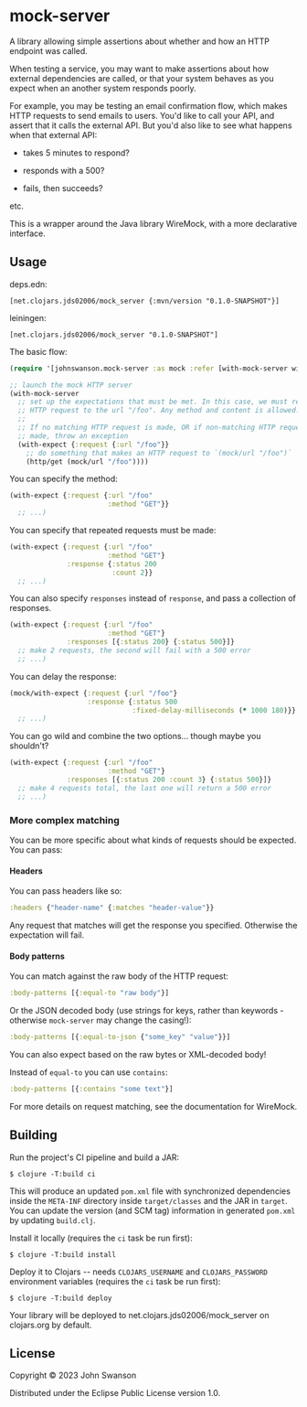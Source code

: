 # mock-server

A library allowing simple assertions about whether and how an HTTP endpoint was
called.

When testing a service, you may want to make assertions about how external
dependencies are called, or that your system behaves as you expect when an
another system responds poorly.

For example, you may be testing an email confirmation flow, which makes HTTP
requests to send emails to users. You'd like to call your API, and assert that
it calls the external API. But you'd also like to see what happens when that
external API:

- takes 5 minutes to respond?

- responds with a 500?

- fails, then succeeds?

etc.

This is a wrapper around the Java library WireMock, with a more declarative
interface.

## Usage

deps.edn:

```
[net.clojars.jds02006/mock_server {:mvn/version "0.1.0-SNAPSHOT"}]
```

leiningen:

```
[net.clojars.jds02006/mock_server "0.1.0-SNAPSHOT"]
```


The basic flow:

``` clojure
(require '[johnswanson.mock-server :as mock :refer [with-mock-server with-expect])

;; launch the mock HTTP server
(with-mock-server
  ;; set up the expectations that must be met. In this case, we must receive an
  ;; HTTP request to the url "/foo". Any method and content is allowed.
  ;;
  ;; If no matching HTTP request is made, OR if non-matching HTTP requests are
  ;; made, throw an exception
  (with-expect {:request {:url "/foo"}} 
    ;; do something that makes an HTTP request to `(mock/url "/foo")`
    (http/get (mock/url "/foo"))))
```

You can specify the method:

``` clojure
(with-expect {:request {:url "/foo"
                        :method "GET"}}
  ;; ...)
```

You can specify that repeated requests must be made:
``` clojure
(with-expect {:request {:url "/foo"
                        :method "GET"}
              :response {:status 200
                         :count 2}}
  ;; ...)
```

You can also specify `responses` instead of `response`, and pass a collection of responses.
``` clojure
(with-expect {:request {:url "/foo"
                        :method "GET"}
              :responses [{:status 200} {:status 500}]}
  ;; make 2 requests, the second will fail with a 500 error
  ;; ...)
```

You can delay the response:

``` clojure
(mock/with-expect {:request {:url "/foo"}
                   :response {:status 500
                              :fixed-delay-milliseconds (* 1000 180)}}
  ;; ...)

```

You can go wild and combine the two options... though maybe you shouldn't?

``` clojure
(with-expect {:request {:url "/foo"
                        :method "GET"}
              :responses [{:status 200 :count 3} {:status 500}]}
  ;; make 4 requests total, the last one will return a 500 error
  ;; ...)
```

### More complex matching

You can be more specific about what kinds of requests should be expected. You can pass:

#### Headers

You can pass headers like so:

``` clojure
:headers {"header-name" {:matches "header-value"}}
```

Any request that matches will get the response you specified. Otherwise the
expectation will fail.

#### Body patterns

You can match against the raw body of the HTTP request:

``` clojure
:body-patterns [{:equal-to "raw body"}]
```

Or the JSON decoded body (use strings for keys, rather than keywords - otherwise
`mock-server` may change the casing!):

``` clojure
:body-patterns [{:equal-to-json {"some_key" "value"}}]
```

You can also expect based on the raw bytes or XML-decoded body!

Instead of `equal-to` you can use `contains`:

``` clojure
:body-patterns [{:contains "some text"}]
```

For more details on request matching, see the documentation for WireMock.

## Building

Run the project's CI pipeline and build a JAR:

    $ clojure -T:build ci

This will produce an updated `pom.xml` file with synchronized dependencies inside the `META-INF`
directory inside `target/classes` and the JAR in `target`. You can update the version (and SCM tag)
information in generated `pom.xml` by updating `build.clj`.

Install it locally (requires the `ci` task be run first):

    $ clojure -T:build install

Deploy it to Clojars -- needs `CLOJARS_USERNAME` and `CLOJARS_PASSWORD` environment
variables (requires the `ci` task be run first):

    $ clojure -T:build deploy

Your library will be deployed to net.clojars.jds02006/mock_server on clojars.org by default.

## License

Copyright © 2023 John Swanson

Distributed under the Eclipse Public License version 1.0.
